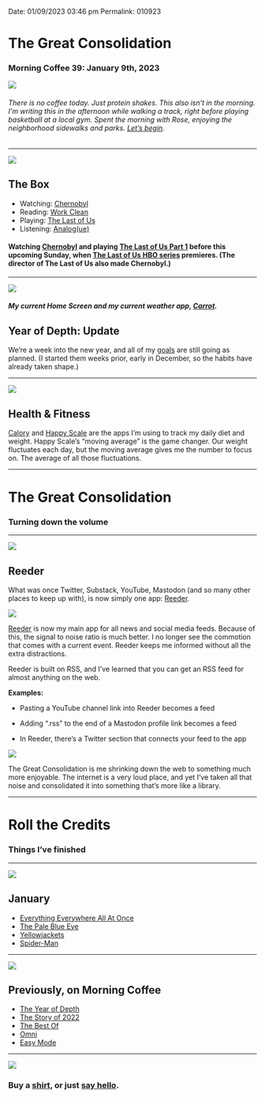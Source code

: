 
Date: 01/09/2023 03:46 pm
Permalink: 010923

# The Great Consolidation

### Morning Coffee 39: January 9th, 2023

![](https://i.imgur.com/krKRjH2.jpg)

###### There is no coffee today. Just protein shakes. This also isn’t in the morning. I’m writing this in the afternoon while walking a track, right before playing basketball at a local gym. Spent the morning with Rose, enjoying the neighborhood sidewalks and parks. [Let’s begin](mailto:nashp@me.com).

---- 

![](https://blotcdn.com/blog_7d9c6729f90a4fd68ca68a09e88009f0/_image_cache/7cf7610f-df38-435d-8654-200d185511c1.gif)

## The Box

- Watching: [Chernobyl](https://m.imdb.com/title/tt7366338/) 
- Reading: [Work Clean](https://www.workclean.com/)
- Playing: [The Last of Us](https://youtu.be/R2Ebc_OFeug)
- Listening: [Analog(ue)](https://overcast.fm/+DAvLQIZv0)

#### Watching [Chernobyl](https://m.imdb.com/title/tt7366338/) and playing [The Last of Us Part 1](https://youtu.be/R2Ebc_OFeug) before this upcoming Sunday, when [The Last of Us HBO series](https://youtu.be/uLtkt8BonwM) premieres. (The director of The Last of Us also made Chernobyl.)

---- 

![](https://i.imgur.com/6b6OLG6.jpg)

##### My current Home Screen and my current weather app, [Carrot](https://apps.apple.com/us/app/carrot-weather-alerts-radar/id961390574).

## Year of Depth: Update

We’re a week into the new year, and all of my [goals](https://nashp.com/010223) are still going as planned. (I started them weeks prior, early in December, so the habits have already taken shape.)

---- 

![](https://i.imgur.com/l3eWwMV.jpg)

## Health & Fitness

[Calory](https://apps.apple.com/app/id1441252752) and [Happy Scale](https://apps.apple.com/app/id532430574) are the apps I’m using to track my daily diet and weight. Happy Scale’s “moving average” is the game changer. Our weight fluctuates each day, but the moving average gives me the number to focus on. The average of all those fluctuations.

---- 

# The Great Consolidation

### Turning down the volume

---- 

![](https://i.imgur.com/q6PPnq6.jpg)

## Reeder

What was once Twitter, Substack, YouTube, Mastodon (and so many other places to keep up with), is now simply one app: [Reeder](https://apps.apple.com/app/id1529445840).

![](https://i.imgur.com/5dRmhNf.jpg)

[Reeder](https://apps.apple.com/app/id1529445840) is now my main app for all news and social media feeds. Because of this, the signal to noise ratio is much better. I no longer see the commotion that comes with a current event. Reeder keeps me informed without all the extra distractions.

Reeder is built on RSS, and I’ve learned that you can get an RSS feed for almost anything on the web.

**Examples:**

- Pasting a YouTube channel link into Reeder becomes a feed

- Adding “.rss” to the end of a Mastodon profile link becomes a feed

- In Reeder, there’s a Twitter section that connects your feed to the app

![](https://i.imgur.com/k0r8Us4.jpg)

The Great Consolidation is me shrinking down the web to something much more enjoyable. The internet is a very loud place, and yet I’ve taken all that noise and consolidated it into something that’s more like a library.

---- 

# Roll the Credits

### Things I’ve finished

---- 

![](https://i.imgur.com/DunsZ8J.jpg)

## January

- [Everything Everywhere All At Once](https://m.imdb.com/title/tt6710474/)
- [The Pale Blue Eye](https://m.imdb.com/title/tt14138650/)
- [Yellowjackets](https://m.imdb.com/title/tt11041332/)
- [Spider-Man](https://www.playstation.com/en-us/games/marvels-spider-man-remastered/)

---- 

![](https://blotcdn.com/blog_7d9c6729f90a4fd68ca68a09e88009f0/_image_cache/e5d5e32d-b215-49c2-b9bd-85b1b992692e.jpg)

## Previously, on Morning Coffee

- [The Year of Depth](https://nashp.com/010223)
- [The Story of 2022](https://nashp.com/122622)
- [The Best Of](https://nashp.com/121922)
- [Omni](https://nashp.com/121222)
- [Easy Mode](https://nashp.com/120522)

---- 

![](https://i.imgur.com/1sRejCJ.jpg)

### Buy a [shirt](https://nashp.com/merch), or just [say hello](mailto:nashp@me.com).
